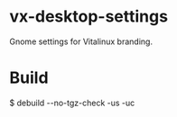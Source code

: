 vx-desktop-settings
===================

Gnome settings for Vitalinux branding.


Build
=====

$ debuild --no-tgz-check -us -uc

